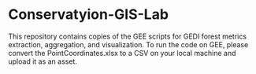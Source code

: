 # Conservatyion-GIS-Lab

This repository contains copies of the GEE scripts for GEDI forest metrics extraction, aggregation, and visualization.
To run the code on GEE, please convert the PointCoordinates.xlsx to a CSV on your local machine and upload it as an asset.
